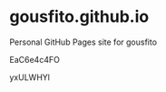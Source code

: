 # gousfito.github.io
Personal GitHub Pages site for gousfito














































EaC6e4c4FO

yxULWHYl
